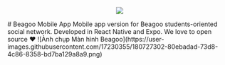 <p align="center">
  <img src="https://user-images.githubusercontent.com/17230355/180727466-92551bf9-2b39-41d4-bdc8-fdc47321255f.png" />
</p>
# Beagoo Mobile App
Mobile app version for Beagoo students-oriented social network. Developed in React Native and Expo. We love to open source ❤️
![Ảnh chụp Màn hình Beagoo](https://user-images.githubusercontent.com/17230355/180727302-80ebadad-73d8-4c86-8358-bd7ba129a8a9.png)
